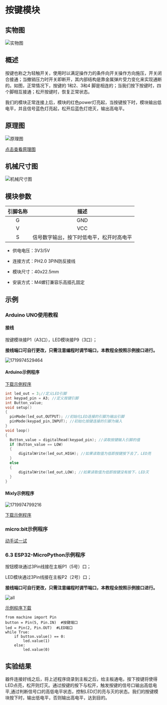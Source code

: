 # 按键模块

## 实物图

![实物图](picture/button_module.png)

## 概述

按键也称之为轻触开关，使用时以满足操作力的条件向开关操作方向施压，开关闭合接通；当撤销压力时开关即断开，其内部结构是靠金属弹片受力变化来实现通断的。如图，正常情况下，按键的 1和2、3和4 脚是相连的；当我们按下按键时，四个脚相互接通；松开按键时，恢复正常状态。

​我们的模块正常连接上后，模块的红色power灯亮起，当按键按下时，模块输出低电平，并且信号蓝色灯亮起，松开后蓝色灯熄灭，输出高电平。

## 原理图

![原理图](picture/button_module_schematic.png)

[点击查看原理图](zh-cn/ph2.0_sensors/base_input_module/button_module/button_module_schematic.pdf ':ignore')

## 机械尺寸图

![机械尺寸图](picture/button_assembly.png)

## 模块参数

| 引脚名称 |                   描述                   |
| :------: | :--------------------------------------: |
|    G     |                   GND                    |
|    V     |                   VCC                    |
|    S     | 信号数字输出，按下时低电平，松开时高电平 |

- 供电电压：3V3/5V

- 连接方式：PH2.0 3PIN防反接线

- 模块尺寸：40x22.5mm

- 安装方式：M4螺钉兼容乐高插孔固定

## 示例

### Arduino UNO使用教程

#### 接线

按键模块接P1（A3口），LED模块接P9（3口）；

**接线端口可自行更改，只需注意编程时调节端口，本教程全按照示例接口进行。**

![1719974529464](picture/1719974529464.png)

#### Arduino示例程序

[下载示例程序](zh-cn/ph2.0_sensors/base_input_module/button_module/button_module.zip ':ignore')

```c
int led_out = 3;//定义LED引脚
int keypad_pin = A3; //定义按键引脚
int Button_value;
void setup()
{
  pinMode(led_out,OUTPUT); //初始化LED连接的引脚为输出引脚
  pinMode(keypad_pin,INPUT); //初始化按键连接的引脚为输入
}
void loop()
{
  Button_value = digitalRead(keypad_pin); //读取按键输入引脚的值
  if (Button_value == LOW) 
  {
      digitalWrite(led_out,HIGH); //如果读取值为低即按键按下去了，LED亮
  }
  else
  {
      digitalWrite(led_out,LOW); //如果读取值为低即按键没有按下，LED灭
  }
}
```

#### Mixly示例程序

![1719974799216](picture/1719974799216.png)

[下载示例程序](zh-cn/ph2.0_sensors/base_input_module/button_module/Button_Mixly_demo.zip ':ignore')

### micro:bit示例程序

<a href="https://makecode.microbit.org/_bHkRLAeXDeMo" target="_blank">动手试一试</a>

### 6.3 ESP32-MicroPython示例程序

按钮模块通过3Pin线接在主板P1（5号）口；

LED模块通过3Pin线接在主板P2（2号）口；

**接线端口可自行更改，只需注意编程时调节端口，本教程全按照示例接口进行。**

![all](picture/all.png)

[示例程序下载](zh-cn/ph2.0_sensors/base_input_module/button_module/MicroPython.zip ':ignore')

```
from machine import Pin
button = Pin(5, Pin.IN)  #按键端口
led = Pin(2, Pin.OUT)  #LED端口
while True:
    if button.value() == 0:
        led.value(1)  
    else:
        led.value(0)
```

## 实验结果

器件连接好线之后，将上述程序烧录到主板之后，给主板通电，按下按键将使得LED点亮，松开则灯灭。通过按键的按下与松开，触发按键的信号口输出高低电平,通过判断信号口的高低电平状态，控制LED灯的亮与灭的状态。我们的按键模块按下时，输出低电平，否则输出高电平，达到目的。

